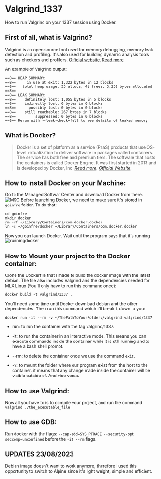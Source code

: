 # Valgrind_1337
How to run Valgrind on your 1337 session using Docker.

## First of all, what is Valgrind?
Valgrind is an open source tool used for memory debugging, memory leak detection and profiling. It's also used for building dynamic analysis tools such as checkers and profilers.
[Official website](https://valgrind.org/).
[Read more](https://en.wikipedia.org/wiki/Valgrind)

An example of Valgrind output:
```
==8== HEAP SUMMARY:
==8==     in use at exit: 1,322 bytes in 12 blocks
==8==   total heap usage: 53 allocs, 41 frees, 3,238 bytes allocated
==8==
==8== LEAK SUMMARY:
==8==    definitely lost: 1,055 bytes in 5 blocks
==8==    indirectly lost: 0 bytes in 0 blocks
==8==      possibly lost: 0 bytes in 0 blocks
==8==    still reachable: 267 bytes in 7 blocks
==8==         suppressed: 0 bytes in 0 blocks
==8== Rerun with --leak-check=full to see details of leaked memory
```

## What is Docker?
> Docker is a set of platform as a service (PaaS) products that use OS-level virtualization to deliver software in packages called containers. The service has both free and premium tiers. The software that hosts the containers is called Docker Engine. It was first started in 2013 and is developed by Docker, Inc. *[Read more](https://en.wikipedia.org/wiki/Docker_(software)).* *[Official Website](https://www.docker.com/).*

## How to install Docker on your Machine:
Go to the Managed Softwar Center and download Docker from there.
![MSC](https://i.imgur.com/TjmwlqF.png)
Before launching Docker, we need to make sure it's stored in `goinfre` folder. To do that:
```
cd goinfre
mkdir docker
rm -rf ~/Library/Containers/com.docker.docker
ln -s ~/goinfre/docker ~/Library/Containers/com.docker.docker
```
Now you can launch Docker. Wait until the program says that it's running 
![runningdocker](https://i.imgur.com/vppdEwm.png)

## How to Mount your project to the Docker container:
Clone the Dockerfile that I made to build the docker image with the latest debian. The file also includes Valgrind and the dependencies needed for MLX Linux (You'll only have to run this command once):
```
docker build -t valgrind/1337 .
```
You'll need some time until Docker download debian and the other dependencies.
Then run this command which I'll break it down to you:
```
docker run -it --rm -v ~/ThePathToYourFolder:/valgrind valgrind/1337
```
* run: to run the container with the tag valgrind/1337.

* -it: to run the container in an interactive mode. This means you can execute commands inside the container while it is still running and to have a bash shell prompt.

* --rm: to delete the container once we use the command `exit`.

* -v: to mount the folder where our program exist from the host to the container. it means that any change made inside the container will be visible outside of. And vice versa.

## How to use Valgrind:
Now all you have to is to compile your project, and run the command `valgrind ./the_executable_file`

## How to use GDB:
Run docker with the flags: ``` --cap-add=SYS_PTRACE --security-opt seccomp=unconfined ``` before the ``` -it --rm ``` flags.

## UPDATES 23/08/2023
Debian image doesn't want to work anymore, therefore I used this opportunity to switch to Alpine since it's light weight, simple and efficient.
